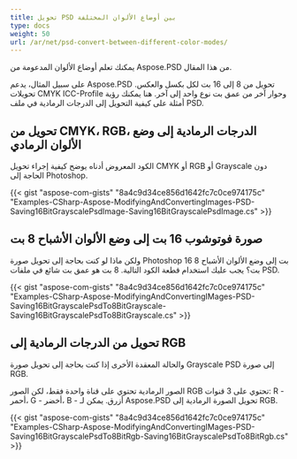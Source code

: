 ```yaml
---
title: تحويل PSD بين أوضاع الألوان المختلفة
type: docs
weight: 50
url: /ar/net/psd-convert-between-different-color-modes/
---
```


يمكنك تعلم أوضاع الألوان المدعومة من Aspose.PSD من هذا المقال.

على سبيل المثال، يدعم Aspose.PSD تحويل من 8 إلى 16 بت لكل بكسل والعكس. تحويلات CMYK ICC-Profile وحوار آخر من عمق بت نوع واحد إلى آخر. هنا يمكنك رؤية أمثلة على كيفية التحويل إلى الدرجات الرمادية في ملف PSD.
## **تحويل من CMYK، RGB، الدرجات الرمادية إلى وضع الألوان الرمادي**
الكود المعروض أدناه يوضح كيفية إجراء تحويل CMYK أو RGB أو Grayscale دون الحاجة إلى Photoshop.

{{< gist "aspose-com-gists" "8a4c9d34ce856d1642fc7c0ce974175c" "Examples-CSharp-Aspose-ModifyingAndConvertingImages-PSD-Saving16BitGrayscalePsdImage-Saving16BitGrayscalePsdImage.cs" >}}
## **صورة فوتوشوب 16 بت إلى وضع الألوان الأشباح 8 بت**
ولكن ماذا لو كنت بحاجة إلى تحويل صورة Photoshop 16 بت إلى وضع الألوان الأشباح 8 بت؟ يجب عليك استخدام قطعة الكود التالية. 8 بت هو عمق بت شائع في ملفات PSD.

{{< gist "aspose-com-gists" "8a4c9d34ce856d1642fc7c0ce974175c" "Examples-CSharp-Aspose-ModifyingAndConvertingIMages-PSD-Saving16BitGrayscalePsdTo8BitGrayscale-Saving16BitGrayscalePsdTo8BitGrayscale.cs" >}}
## **تحويل من الدرجات الرمادية إلى RGB**
والحالة المعقدة الأخرى إذا كنت بحاجة إلى تحويل صورة Grayscale PSD إلى صورة RGB.

الصور الرمادية تحتوي على قناة واحدة فقط، لكن الصور RGB تحتوي على 3 قنوات: R - أحمر، G - أخضر، B - أزرق. يمكن لـ Aspose.PSD تحويل الصورة الرمادية إلى RGB.

{{< gist "aspose-com-gists" "8a4c9d34ce856d1642fc7c0ce974175c" "Examples-CSharp-Aspose-ModifyingAndConvertingIMages-PSD-Saving16BitGrayscalePsdTo8BitRgb-Saving16BitGrayscalePsdTo8BitRgb.cs" >}}